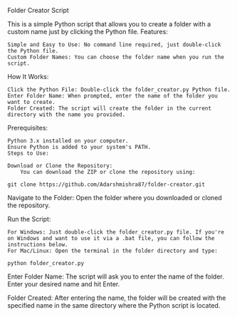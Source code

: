 Folder Creator Script

This is a simple Python script that allows you to create a folder with a custom name just by clicking the Python file.
Features:

    Simple and Easy to Use: No command line required, just double-click the Python file.
    Custom Folder Names: You can choose the folder name when you run the script.

How It Works:

    Click the Python File: Double-click the folder_creator.py Python file.
    Enter Folder Name: When prompted, enter the name of the folder you want to create.
    Folder Created: The script will create the folder in the current directory with the name you provided.

Prerequisites:

    Python 3.x installed on your computer.
    Ensure Python is added to your system's PATH.
    Steps to Use:

    Download or Clone the Repository:
        You can download the ZIP or clone the repository using:

    git clone https://github.com/Adarshmishra87/folder-creator.git

Navigate to the Folder: Open the folder where you downloaded or cloned the repository.

Run the Script:

    For Windows: Just double-click the folder_creator.py file. If you're on Windows and want to use it via a .bat file, you can follow the instructions below.
    For Mac/Linux: Open the terminal in the folder directory and type:

    python folder_creator.py

Enter Folder Name: The script will ask you to enter the name of the folder. Enter your desired name and hit Enter.

Folder Created: After entering the name, the folder will be created with the specified name in the same directory where the Python script is located.
